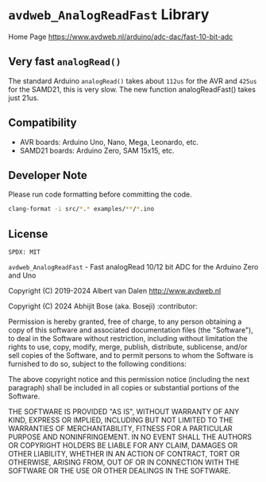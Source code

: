 # `avdweb_AnalogReadFast` Library

Home Page <https://www.avdweb.nl/arduino/adc-dac/fast-10-bit-adc>

## Very fast `analogRead()`

The standard Arduino `analogRead()` takes about `112us` for the AVR and `425us` for the SAMD21, this is very slow.
The new function analogReadFast() takes just 21us.

## Compatibility

- AVR boards: Arduino Uno, Nano, Mega, Leonardo, etc.
- SAMD21 boards: Arduino Zero, SAM 15x15, etc.

## Developer Note

Please run code formatting before committing the code.

```sh
clang-format -i src/*.* examples/**/*.ino
```

## License

`SPDX: MIT`

`avdweb_AnalogReadFast` - Fast analogRead 10/12 bit ADC for the Arduino Zero and Uno

Copyright (C) 2019-2024 Albert van Dalen <http://www.avdweb.nl>

Copyright (C) 2024 Abhijit Bose (aka. Boseji) :contributor:

Permission is hereby granted, free of charge, to any person obtaining a copy of this software and associated documentation files (the "Software"), to deal in the Software without restriction, including without limitation the rights to use, copy, modify, merge, publish, distribute, sublicense, and/or sell copies of the Software, and to permit persons to whom the Software is furnished to do so, subject to the following conditions:

The above copyright notice and this permission notice (including the next paragraph) shall be included in all copies or substantial portions of the Software.

THE SOFTWARE IS PROVIDED "AS IS", WITHOUT WARRANTY OF ANY KIND, EXPRESS OR IMPLIED, INCLUDING BUT NOT LIMITED TO THE WARRANTIES OF MERCHANTABILITY, FITNESS FOR A PARTICULAR PURPOSE AND NONINFRINGEMENT. IN NO EVENT SHALL THE AUTHORS OR COPYRIGHT HOLDERS BE LIABLE FOR ANY CLAIM, DAMAGES OR OTHER LIABILITY, WHETHER IN AN ACTION OF CONTRACT, TORT OR OTHERWISE, ARISING FROM, OUT OF OR IN CONNECTION WITH THE SOFTWARE OR THE USE OR OTHER DEALINGS IN THE SOFTWARE.
